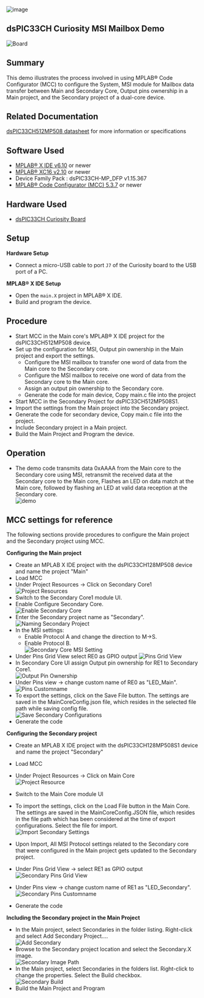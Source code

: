 ![image](images/microchip.jpg) 

## dsPIC33CH Curiosity MSI Mailbox Demo

![Board](images/Board.png)

## Summary

This demo illustrates the process involved in using MPLAB® Code Configurator (MCC) to configure 
the System, MSI module for Mailbox data transfer between Main and Secondary Core, Output pins ownership in a Main project, and the Secondary project of a 
dual-core device.

## Related Documentation

[dsPIC33CH512MP508 datasheet](https://www.microchip.com/dsPIC33CH512MP508) for more information or specifications

## Software Used

- [MPLAB® X IDE v6.10](https://www.microchip.com/mplabx) or newer
- [MPLAB® XC16 v2.10](https://www.microchip.com/xc16) or newer
- Device Family Pack : dsPIC33CH-MP_DFP v1.15.367
- [MPLAB® Code Configurator (MCC) 5.3.7](https://www.microchip.com/mcc) or newer

## Hardware Used

- [dsPIC33CH Curiosity Board](https://www.microchip.com/en-us/development-tool/dm330028-2)

## Setup

**Hardware Setup**

- Connect a micro-USB cable to port `J7` of the Curiosity board to the USB port of a PC.

**MPLAB® X IDE Setup**

- Open the `main.X` project in MPLAB® X IDE.
- Build and program the device.

## Procedure

- Start MCC in the Main core's MPLAB® X IDE project for the dsPIC33CH512MP508 device.
- Set up the configuration for MSI, Output pin ownership in the Main project and export the settings.
    - Configure the MSI mailbox to transfer one word of data from the Main  core to the Secondary core.
    - Configure the MSI mailbox to receive one word of data from the Secondary core to the Main core.
    - Assign an output pin ownership to the Secondary core.
    - Generate the code for main device, Copy main.c file into the project
- Start MCC in the Secondary Project for dsPIC33CH512MP508S1.
- Import the settings from the Main project into the Secondary project.
- Generate the code for secondary device, Copy main.c file into the project.
- Include Secondary project in a Main project.
- Build the Main Project and Program the device.


## Operation

- The demo code transmits data 0xAAAA from the Main core to the Secondary core using MSI, 
  retransmit the received data at the Secondary core to the Main core, Flashes an LED on data match at the Main core,
  followed by flashing an LED at valid data reception at the Secondary core.<br>
![demo](images/demo.png)

## MCC settings for reference

The following sections provide procedures to configure the Main project and the Secondary project using MCC.
 
**Configuring the Main project**

- Create an MPLAB X IDE project with the dsPIC33CH128MP508 device and name the project "Main"
- Load MCC
- Under Project Resources → Click on Secondary Core1<br>
![Project Resources](images/project_resources.png)
- Switch to the Secondary Core1 module UI.
- Enable Configure Secondary Core.<br>
![Enable Secondary Core](images/EnableSecondaryCore.png)
- Enter the Secondary project name as "Secondary".<br> 
![Naming Secondary Project](images/NamingSecondaryProject.png)
- In the MSI settings:
    - Enable Protocol A and change the direction to M->S.
    - Enable Protocol B.<br> 
    ![Secondary Core MSI Setting](images/SecondaryCoreMSISetting.png)
- Under Pins Grid View select RE0 as GPIO output 
![Pins Grid View](images/pinsGridView.png)
- In Secondary Core UI assign Output pin ownership for RE1 to Secondary Core1.<br> 
![Output Pin Ownership](images/OutputPinOwnership.png)
- Under Pins view -> change custom name of RE0 as "LED_Main".<br>
![Pins Customname](images/pins_customname.png)
- To export the settings, click on the Save File button. The settings are saved in the MainCoreConfig.json file, which resides in the selected file path while saving config file.<br>
![Save Secondary Configurations](images/SaveSecondaryConfigurations.png)
- Generate the code

**Configuring the Secondary project**

- Create an MPLAB X IDE project with the dsPIC33CH128MP508S1 device and name the project "Secondary"
- Load MCC
- Under Project Resources -> Click on Main Core<br>
![Project Resource](images/Secondary_projectresource.png)
- Switch to the Main Core module UI
- To import the settings, click on the Load File button in the Main Core. The settings are saved in the MainCoreConfig.JSON file, which resides in the file path which has been considered at the time of export configurations. Select the file for import.<br>
![Import Secondary Settings](images/ImportSecondaryConfigbits.png)
- Upon Import, All MSI Protocol settings related to the Secondary core that were configured in the Main project gets updated to the Secondary project.

- Under Pins Grid View -> select RE1 as GPIO output<br> 
![Secondary Pins Grid View](images/sec_pins.png)
- Under Pins view -> change custom name of RE1 as "LED_Secondary".<br> 
![Secondary Pins Customname](images/sec_pinscustomname.png)
- Generate the code

**Including the Secondary project in the Main Project**

- In the Main project, select Secondaries in the folder listing. Right-click and select Add Secondary Project….<br> 
![Add Secondary](images/add_secondary.png)
- Browse to the Secondary project location and select the Secondary.X image.<br> 
![Secondary Image Path](images/sec_imagepath.png)
- In the Main project, select Secondaries in the folders list. Right-click to change the properties. Select the Build checkbox.<br> 
![Secondary Build](images/secondary_build.png)
- Build the Main Project and Program